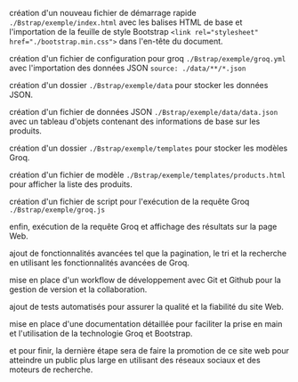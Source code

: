 création d'un nouveau fichier de démarrage rapide `./Bstrap/exemple/index.html` avec les balises HTML de base et l'importation de la feuille de style Bootstrap `<link rel="stylesheet" href="./bootstrap.min.css">` dans l'en-tête du document.

création d'un fichier de configuration pour groq `./Bstrap/exemple/groq.yml` avec l'importation des données JSON `source: ./data/**/*.json`

création d'un dossier `./Bstrap/exemple/data` pour stocker les données JSON.

création d'un fichier de données JSON `./Bstrap/exemple/data/data.json` avec un tableau d'objets contenant des informations de base sur les produits.

création d'un dossier `./Bstrap/exemple/templates` pour stocker les modèles Groq.

création d'un fichier de modèle `./Bstrap/exemple/templates/products.html` pour afficher la liste des produits.

création d'un fichier de script pour l'exécution de la requête Groq `./Bstrap/exemple/groq.js`

enfin, exécution de la requête Groq et affichage des résultats sur la page Web.

ajout de fonctionnalités avancées tel que la pagination, le tri et la recherche en utilisant les fonctionnalités avancées de Groq.

mise en place d'un workflow de développement avec Git et Github pour la gestion de version et la collaboration.

ajout de tests automatisés pour assurer la qualité et la fiabilité du site Web.

mise en place d'une documentation détaillée pour faciliter la prise en main et l'utilisation de la technologie Groq et Bootstrap.

et pour finir, la dernière étape sera de faire la promotion de ce site web pour atteindre un public plus large en utilisant des réseaux sociaux et des moteurs de recherche.